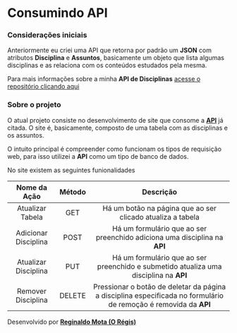 # Consumindo API

### Considerações iniciais
Anteriormente eu criei uma API que retorna por padrão um **JSON** com atributos **Disciplina** e **Assuntos**, basicamente um objeto que lista algumas disciplinas e as relaciona com os conteúdos estudados pela mesma.

Para mais informações sobre a minha **API de Disciplinas** [acesse o repositório clicando aqui](https://github.com/Regijur/Implementando-API-de-Disciplinas-e-Assuntos-e-Rotas-do-Servidor)

### Sobre o projeto
O atual projeto consiste no desenvolvimento de site que consome a [**API**](https://github.com/Regijur/Implementando-API-de-Disciplinas-e-Assuntos-e-Rotas-do-Servidor) já citada. O site é, basicamente, composto de uma tabela com as disciplinas e os assuntos.

O intuito principal é compreender como funcionam os tipos de requisição web, para isso utilizei a **API** como um tipo de banco de dados.

No site existem as seguintes funionalidades

Nome da Ação|Método|Descrição
:------------:|:-----:|:----:
Atualizar Tabela|GET|Há um botão na página que ao ser clicado atualiza a tabela
Adicionar Disciplina|POST|Há um formulário que ao ser preenchido adiciona uma disciplina na **API**
Atualizar Disciplina|PUT|Há um formulário que ao ser preenchido e submetido atualiza uma disciplina na **API**
Remover Disciplina | DELETE | Pressionar o botão de deletar da página a disciplina especificada no formulário de remoção é removida da **API**

Desenvolvido por [**Reginaldo Mota (O Régis)**](https://oregis.dev.br)
